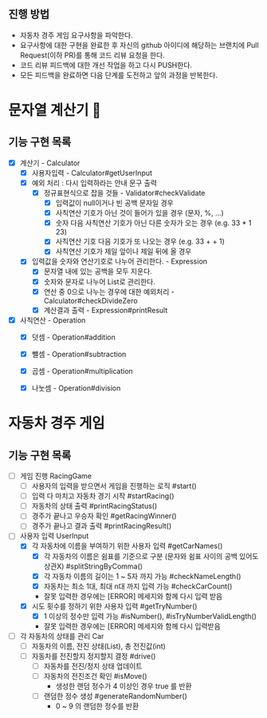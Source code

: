## 진행 방법
* 자동차 경주 게임 요구사항을 파악한다.
* 요구사항에 대한 구현을 완료한 후 자신의 github 아이디에 해당하는 브랜치에 Pull Request(이하 PR)를 통해 코드 리뷰 요청을 한다.
* 코드 리뷰 피드백에 대한 개선 작업을 하고 다시 PUSH한다.
* 모든 피드백을 완료하면 다음 단계를 도전하고 앞의 과정을 반복한다.

# 문자열 계산기 🧮
## 기능 구현 목록
- [x] 계산기 - Calculator
  - [x] 사용자입력 - Calculator#getUserInput
  - [x] 예외 처리 : 다시 입력하라는 안내 문구 출력 
    - [x] 정규표현식으로 잡을 것들 - Validator#checkValidate
      - [x] 입력값이 null이거나 빈 공백 문자일 경우
      - [x] 사칙연산 기호가 아닌 것이 들어가 있을 경우 (문자, %, ...)
      - [x] 숫자 다음 사칙연산 기호가 아닌 다른 숫자가 오는 경우 (e.g. 33 * 1 23)
      - [x] 사칙연산 기호 다음 기호가 또 나오는 경우 (e.g. 33 + + 1)
      - [x] 사칙연산 기호가 제일 앞이나 제일 뒤에 올 경우
  - [x] 입력값을 숫자와 연산기호로 나누어 관리한다. - Expression
    - [x] 문자열 내에 있는 공백을 모두 지운다. 
    - [x] 숫자와 문자로 나누어 List로 관리한다.
    - [x] 연산 중 0으로 나누는 경우에 대한 예외처리 - Calculator#checkDivideZero
    - [x] 계산결과 출력 - Expression#printResult
- [x] 사칙연산 - Operation
    - [x] 덧셈 - Operation#addition
    - [x] 뺄셈 - Operation#subtraction
    - [x] 곱셈 - Operation#multiplication
    - [x] 나눗셈 - Operation#division


# 자동차 경주 게임
## 기능 구현 목록 
- [ ] 게임 진행    RacingGame
  - [ ] 사용자의 입력을 받으면서 게임을 진행하는 로직   #start()
  - [ ] 입력 다 마치고 자동차 경기 시작   #startRacing()
  - [ ] 자동차의 상태 출력   #printRacingStatus()
  - [ ] 경주가 끝나고 우승자 확인   #getRacingWinner()
  - [ ] 경주가 끝나고 결과 출력   #printRacingResult()

- [ ] 사용자 입력   UserInput
  - [X] 각 자동차에 이름을 부여하기 위한 사용자 입력   #getCarNames()
    - [X] 각 자동차의 이름은 쉼표를 기준으로 구분 (문자와 쉼표 사이의 공백 있어도 상관X)   #splitStringByComma()
    - [X] 각 자동차 이름의 길이는 1 ~ 5자 까지 가능   #checkNameLength()
    - [X] 자동차는 최소 1대, 최대 n대 까지 입력 가능   #checkCarCount()
    - 잘못 입력한 경우에는 [ERROR] 메세지와 함께 다시 입력 받음
  - [X] 시도 횟수를 정하기 위한 사용자 입력   #getTryNumber()
    - [X] 1 이상의 정수만 입력 가능   #isNumber(), #isTryNumberValidLength()
    - 잘못 입력한 경우에는 [ERROR] 메세지와 함께 다시 입력받음

- [ ] 각 자동차의 상태를 관리   Car
  - [ ] 자동차의 이름, 전진 상태(List<Boolean>), 총 전진값(int) 
  - [ ] 자동차를 전진할지 정지할지 결정   #drive()
    - [ ] 자동차를 전진/정지 상태 업데이트
    - [ ] 자동차의 전진조건 확인   #isMove()
      - 생성한 랜덤 정수가 4 이상인 경우 true 를 반환
    - [ ] 랜덤한 정수 생성   #generateRandomNumber()
      - 0 ~ 9 의 랜덤한 정수를 반환